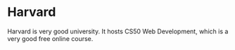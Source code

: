 <h1>Harvard</h1>

<p>Harvard is very good university. It hosts CS50 Web Development, which is a very good free online course.</p>
